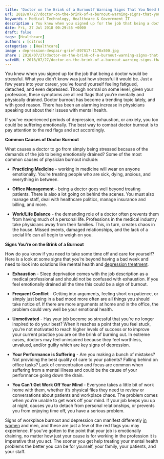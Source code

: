 ```yaml
---
title: 'Doctor on the Brink of a Burnout? Warning Signs That You Need Help'
url: 2018/07/27/doctor-on-the-brink-of-a-burnout-warning-signs-that-you-need-help/
keywords : Medical Technology, Healthcare & Government IT
description : You knew when you signed up for the job that being a doctor would be stressful. What you didn’t know was just how stressful it would be. Just a few years into your career, you’ve found yourself feeling fatigued, detached, and even depressed. Though normal on some level, given your profession, these symptoms are all red flags that you’re mentally and physically drained. Doctor burnout has become a trending topic lately, and with good reason. There has been an alarming increase in physicians speaking out about their issues with mental health. 
date: Fri, 27 Jul 2018 00:29:55 +0000
draft: false
tags: [Healthcare]
authors : [citrus]
categories : [Healthcare]
image : depression-despair-grief-897817-1170x500.jpg
share : 2018/07/27/doctor-on-the-brink-of-a-burnout-warning-signs-that-you-need-help/
safeURL : 2018/07/27/doctor-on-the-brink-of-a-burnout-warning-signs-that-you-need-help/
---
```


You knew when you signed up for the job that being a doctor would be stressful. What you didn’t know was just how stressful it would be. Just a few years into your career, you’ve found yourself feeling fatigued, detached, and even depressed. Though normal on some level, given your profession, these symptoms are all red flags that you’re mentally and physically drained. Doctor burnout has become a trending topic lately, and with good reason. There has been an alarming increase in physicians speaking out about their issues with mental health.

If you’ve experienced periods of depression, exhaustion, or anxiety, you too could be suffering emotionally. The best way to combat doctor burnout is to pay attention to the red flags and act accordingly.

**Common Causes of Doctor Burnout**

What causes a doctor to go from simply being stressed because of the demands of the job to being emotionally drained? Some of the most common causes of physician burnout include:

*   **Practicing Medicine** \- working in medicine will wear on anyone emotionally. You’re treating people who are sick, dying, anxious, and everything in between.
    
*   **Office Management** \- being a doctor goes well beyond treating patients. There is also a lot going on behind the scenes. You must also manage staff, deal with healthcare politics, manage insurance and billing, and more.
    
*   **Work/Life Balance** \- the demanding role of a doctor often prevents them from having much of a personal life. Professions in the medical industry take physicians away from their families. This, in turn, creates chaos in the house. Missed events, damaged relationships, and the lack of a social life can all begin to weigh on you.
    

**Signs You’re on the Brink of a Burnout**

How do you know if you need to take some time off and care for yourself? Here is a look at some signs that you’re beyond having a bad week and need to look into solutions like mental health and [depression treatment](http://pulsetms.com/depression/).

*   **Exhaustion** \- Sleep deprivation comes with the job description as a medical professional and should not be confused with exhaustion. If you feel emotionally drained all the time this could be a sign of burnout.
    
*   **Frequent Conflict** \- Getting into arguments, feeling short on patience, or simply just being in a bad mood more often are all things you should take notice of. If there are more arguments at home and in the office, the problem could very well be your emotional health.
    
*   **Unmotivated** \- Has your job become so stressful that you’re no longer inspired to do your best? When it reaches a point that you feel stuck, you’re not motivated to reach higher levels of success or to improve your current practice you are on the brink of burning out. In extreme cases, doctors may feel uninspired because they feel worthless, unvalued, and/or guilty which are key signs of depression.
    
*   **Your Performance is Suffering** \- Are you making a bunch of mistakes? Not providing the best quality of care to your patients? Falling behind on office tasks? Lack of concentration and focus are common when suffering from a mental illness and could be the cause of your performance going down the drain.
    
*   **You Can’t Get Work Off Your Mind** \- Everyone takes a little bit of work home with them, whether it’s physical files they need to review or conversations about patients and workplace chaos. The problem comes when you’re unable to get work off your mind. If your job keeps you up at night, causes you to detach from personal relationships, or prevents you from enjoying time off, you have a serious problem.
    

Signs of workplace burnout and depression can manifest differently [in women](https://www.healthcareguys.com/newscenter/female-doctors-more-depressed-than-male-counterparts-how-you-can-help/) and men, and these are just a few of the red flags you may experience. If you’ve gotten to the point that your job is emotionally draining, no matter how just your cause is for working in the profession it is imperative that you act. The sooner you get help treating your mental health problems the better you can be for yourself, your family, your patients, and your staff.